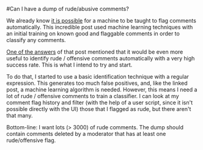 #Can I have a dump of rude/abusive comments?

We already know [it is possible](http://meta.stackoverflow.com/questions/280546/can-a-machine-be-taught-to-flag-comments-automatically) for a machine to be taught to flag comments automatically. This incredible post used machine learning techniques with an initial training on known good and flaggable comments in order to classify any comments.

[One of the answers](http://meta.stackoverflow.com/a/280554/1743880) of that post mentioned that it would be even more useful to identify rude / offensive comments automatically with a very high success rate. This is what I intend to try and start.

To do that, I started to use a basic identification technique with a regular expression. This generates too much false positives, and, like the linked post, a machine learning algorithm is needed. However, this means I need a lot of rude / offensive comments to train a classifier. I can look at my comment flag history and filter (with the help of a user script, since it isn't possible directly with the UI) those that I flagged as rude, but there aren't that many.

Bottom-line: I want lots (> 3000) of rude comments. The dump should contain comments deleted by a moderator that has at least one rude/offensive flag.
